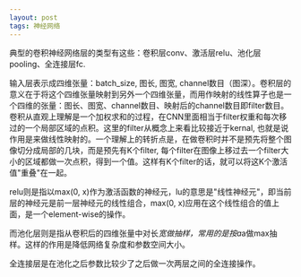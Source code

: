 ```yaml
---
layout: post
tags: 神经网络
---
```


典型的卷积神经网络层的类型有这些：卷积层conv、激活层relu、池化层pooling、全连接层fc. 

输入层表示成四维张量：batch_size, 图长, 图宽, channel数目（图深）。卷积层的意义在于将这个四维张量映射到另外一个四维张量，而用作映射的线性算子也是一个四维的张量：图长、图宽、channel数目、映射后的channel数目即filter数目。卷积从直观上理解是一个加权求和的过程，在CNN里面相当于filter权重和每次移过的一个局部区域的点积。这里的filter从概念上来看比较接近于kernal, 也就是说作用是来做线性映射的。一个理解上的转折点是，在做卷积时并不是预先将整个图像切分成局部的几块，而是预先有K个filter, 每个filter在图像上移过去一个filter大小的区域都做一次点积，得到一个值。这样有K个filter的话，就可以将这K个激活值"重叠"在一起。

relu则是指以max(0, x)作为激活函数的神经元，lu的意思是"线性神经元"，即当前层的神经元是前一层神经元的线性组合，max(0, x)应用在这个线性组合的值上面，是一个element-wise的操作。

而池化层则是指从卷积后的四维张量中对长*宽做抽样，常用的是按a*a做max抽样。这样的作用是降低网络复杂度和参数空间大小。

全连接层是在池化之后参数比较少了之后做一次两层之间的全连接操作。
